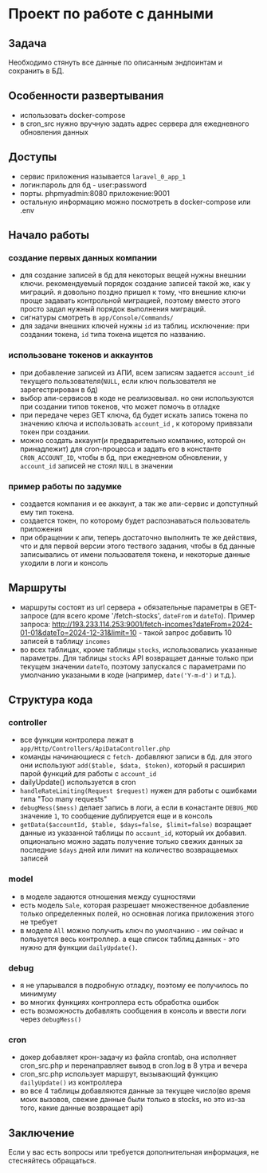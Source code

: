 # Проект по работе с данными

## Задача
Необходимо стянуть все данные по описанным эндпоинтам и сохранить в БД.

## Особенности развертывания
- использовать docker-compose
- в cron_src нужно вручную задать адрес сервера для ежедневного обновления данных

## Доступы
- сервис приложения называется `laravel_0_app_1`
- логин:пароль для бд - user:password
- порты. phpmyadmin:8080 приложение:9001
- остальную информацию можно посмотреть в docker-compose или .env

## Начало работы
### создание первых данных компании
- для создание записей в бд для некоторых вещей нужны внешнии ключи. рекомендуемый порядок создание записей такой же, как у миграций. я довольно поздно пришел к тому, что внешние ключи проще задавать контрольной миграцией, поэтому вместо этого просто задал нужный порядок выполнения миграций. 
- сигнатуры смотреть в `app/Console/Commands/`
- для задачи внешних ключей нужны `id` из таблиц. исключение: при создании токена, `id` типа токена ищется по названию.
### использоване токенов и аккаунтов
- при добавление записей из АПИ, всем записям задается `account_id` текущего пользователя(`NULL`, если ключ пользователя не зарегестрирован в бд)
- выбор апи-сервисов в коде не реализовывал. но они используются при создании типов токенов, что может помочь в отладке
- при передаче через GET ключа, бд будет искать запись токена по значению ключа и использовать `account_id` , к которому привязали токен при создании.
- можно создать аккаунт(и предварительно компанию, которой он принадлежит) для cron-процесса и задать его в константе `CRON_ACCOUNT_ID`, чтобы в бд, при ежедневном обновлении, у `account_id` записей не стоял `NULL` в значении
### пример работы по задумке
- создается компания и ее аккаунт, а так же апи-сервис и допступный ему тип токена.
- создается токен, по которому будет распознаваться пользователь приложения
- при обращении к апи, теперь достаточно выполнить те же действия, что и для первой версии этого тествого задания, чтобы в бд данные записывались от имени пользователя токена, и некоторые данные уходили в логи и консоль

## Маршруты
- маршруты состоят из url сервера  + обязательные параметры в GET-запросе (для всего кроме '/fetch-stocks', `dateFrom` и `dateTo`). Пример запроса: http://193.233.114.253:9001/fetch-incomes?dateFrom=2024-01-01&dateTo=2024-12-31&limit=10 - такой запрос добавить 10 записей в таблицу `incomes`
- во всех таблицах, кроме таблицы `stocks`, использовались указанные параметры. Для таблицы `stocks` API возвращает данные только при текущем значении `dateTo`, поэтому запускался с параметрами по умолчанию указаными в коде (например, `date('Y-m-d')` и т.д.).

## Структура кода
### controller
- все функции контролера лежат в `app/Http/Controllers/ApiDataController.php`
- команды начинающиеся с `fetch-` добавляют записи в бд. для этого они используют `add($table, $data, $token)`, который я расширил парой функций для работы с `account_id`
- dailyUpdate() используется в cron
- `handleRateLimiting(Request $request)` нужен для работы с ошибками типа "Too many requests"
- `debugMess($mess)` делает запись в логи, а если в конастанте `DEBUG_MOD` значение `1`, то сообщение дублируется еще и в консоль
- `getData($accountId, $table, $days=false, $limit=false)` возращает данные из указанной таблицы по `accaunt_id`, который их добавил. опционально можно задать получение только свежих данных за последние `$days` дней или лимит на количество возвращаемых записей
### model
- в моделе задаются отношения между сущностями
- есть модель `Sale`, которая разрешает множественное добавление только определенных полей, но основная логика приложения этого не требует
- в моделе `All` можно получить ключ по умолчанию - им сейчас и пользуется весь контроллер. а еще список таблиц данных - это нужно для функции `dailyUpdate()`.
### debug
- я не упарывался в подробную отладку, поэтому ее получилось по минимуму
- во многих функциях контроллера есть обработка ошибок
- есть возможность добавлять сообщения в консоль и ввести логи через `debugMess()`
### cron
- докер добавляет крон-задачу из файла crontab, она исполняет cron_src.php и перенаправляет вывод в cron.log в 8 утра и вечера
- cron_src.php использует маршрут, вызывающий функцию `dailyUpdate()` из контроллера
- во все 4 таблицы добавляются данные за текущее число(во время моих вызовов, свежие данные были только в stocks, но это из-за того, какие данные возвращает api)

## Заключение
Если у вас есть вопросы или требуется дополнительная информация, не стесняйтесь обращаться.
